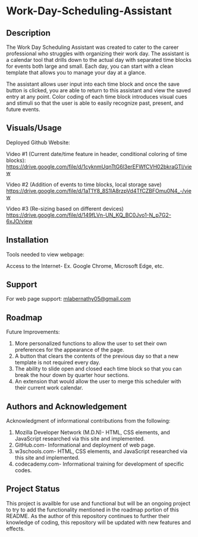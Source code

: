 # Work-Day-Scheduling-Assistant

## Description

The Work Day Scheduling Assistant was created to cater to the career professional who struggles with organizing their work day.  The assistant is a calendar tool that drills down to the actual day with separated time blocks for events both large and small.  Each day, you can start with a clean template that allows you to manage your day at a glance.  

The assistant allows user input into each time block and once the save button is clicked, you are able to return to this assistant and view the saved entry at any point.  Color coding of each time block introduces visual cues and stimuli so that the user is able to easily recognize past, present, and future events.

## Visuals/Usage
Deployed Github Website:

Video #1 (Current date/time feature in header, conditional coloring of time blocks):
https://drive.google.com/file/d/1cyknmUqnTtG6l3erEFWfCVH02bkraGTl/view

Video #2 (Addition of events to time blocks, local storage save)
https://drive.google.com/file/d/1aT1Y8_8S1lA8rzpVd4TfCZBFOmu0N4_-/view

Video #3 (Re-sizing based on different devices)
https://drive.google.com/file/d/149fLVn-UN_KQ_BC0Jvo1-N_p7G2-6xJO/view

## Installation
Tools needed to view webpage:

Access to the Internet- Ex. Google Chrome, Microsoft Edge, etc.

## Support
For web page support: mlabernathy05@gmail.com

## Roadmap
Future Improvements:
1. More personalized functions to allow the user to set their own preferences for the appearance of the page.
2. A button that clears the contents of the previous day so that a new template is not required every day.
3. The ability to slide open and closed each time block so that you can break the hour down by quarter hour sections.
4. An extension that would allow the user to merge this scheduler with their current work calendar.

## Authors and Acknowledgement
Acknowledgment of informational contributions from the following:

1. Mozilla Developer Network (M.D.N)- HTML, CSS elements, and JavaScript researched via this site and implemented. 
2. GitHub.com- Informational and deployment of web page. 
3. w3schools.com- HTML, CSS elements, and JavaScript researched via this site and implemented.
4. codecademy.com- Informational training for development of specific codes.

## Project Status

This project is availble for use and functional but will be an ongoing project to try to add the functionality mentioned in the roadmap portion of this README.  As the author of this repository continues to further their knowledge of coding, this repository will be updated with new features and effects.
